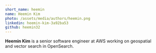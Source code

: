 ```yaml
---
short_name: heemin
name: Heemin Kim
photo: /assets/media/authors/heemin.png
linkedin: heemin-kim-3a92ba53
github: heemin32
---
```

**Heemin Kim** is a senior software engineer at AWS working on geospatial and vector search in OpenSearch.
 
